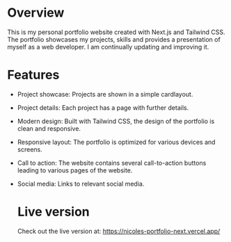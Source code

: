 # Overview
This is my personal portfolio website created with Next.js and Tailwind CSS. The portfolio showcases my projects, skills and provides a presentation of myself as a web developer. I am continually updating and improving it.

# Features
- Project showcase: Projects are shown in a simple cardlayout.
- Project details: Each project has a page with further details.
- Modern design: Built with Tailwind CSS, the design of the portfolio is clean and responsive.
- Responsive layout: The portfolio is optimized for various devices and screens.
- Call to action: The website contains several call-to-action buttons leading to various pages of the website.
- Social media: Links to relevant social media.

  # Live version
  Check out the live version at: https://nicoles-portfolio-next.vercel.app/
